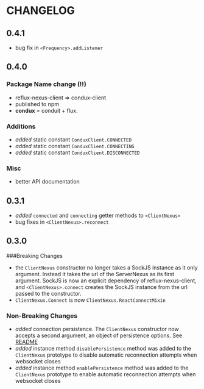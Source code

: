 # CHANGELOG

## 0.4.1

- bug fix in `<Frequency>.addListener`

## 0.4.0

### Package Name change (!!)

- reflux-nexus-client => condux-client
- published to npm
- **condux** = conduit + flux.

### Additions

- *added* static constant `ConduxClient.CONNECTED`
- *added* static constant `ConduxClient.CONNECTING`
- *added* static constant `ConduxClient.DISCONNECTED`

### Misc

- better API documentation


## 0.3.1

- *added* `connected` and `connecting` getter methods to `<ClientNexus>`
- bug fixes in `<ClientNexus>.reconnect`


## 0.3.0


###Breaking Changes

- the `ClientNexus` constructor no longer takes a SockJS instance as it only argument.
Instead it takes the url of the ServerNexus as its first argument. SockJS is now an explicit
dependency of reflux-nexus-client, and `<ClientNexus>.connect` creates the SockJS instance from the
url passed to the constructor.
- `ClientNexus.Connect` is now `ClientNexus.ReactConnectMixin`

### Non-Breaking Changes

- *added* connection persistence. The `ClientNexus` constructor now accepts a second argument, an object of persistence options. See [README](README.md/#new_ClientNexus_new)
- *added* instance method `disablePersistence` method was added to the `ClientNexus` prototype to disable automatic reconnection attempts when websocket closes
- *added* instance method `enablePersistence` method was added to the `ClientNexus` prototype to enable automatic reconnection attempts when websocket closes
